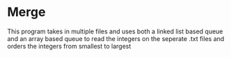 # Merge

This program takes in multiple files and uses both a linked list based queue and an array based queue to read the integers on the seperate .txt files and orders the integers from smallest to largest
